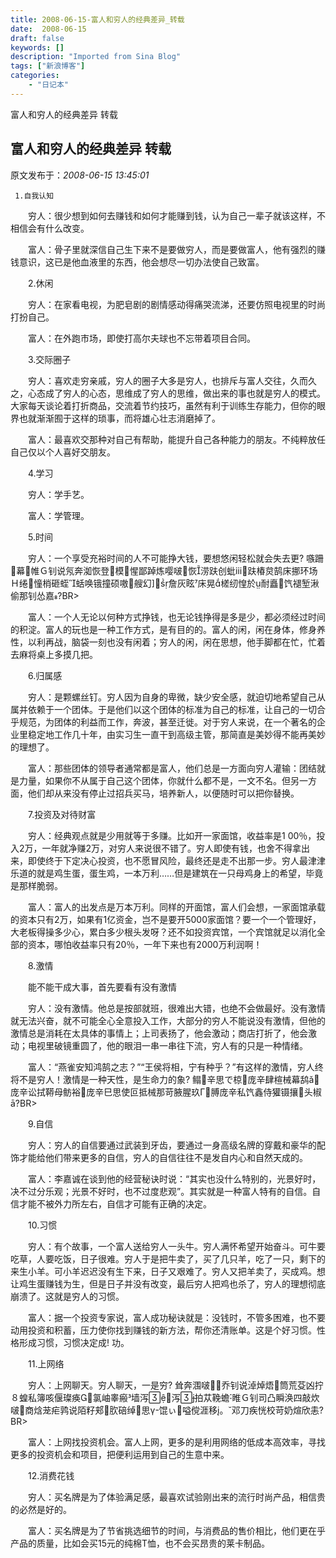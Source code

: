 ```yaml
---
title: 2008-06-15-富人和穷人的经典差异_转载
date:  2008-06-15
draft: false
keywords: []
description: "Imported from Sina Blog"
tags: ["新浪博客"]
categories: 
    - "日记本"
---
```

富人和穷人的经典差异 转载
## 富人和穷人的经典差异 转载

 原文发布于：*2008-06-15 13:45:01*

     1.自我认知

　　穷人：很少想到如何去赚钱和如何才能赚到钱，认为自己一辈子就该这样，不相信会有什么改变。

　　富人：骨子里就深信自己生下来不是要做穷人，而是要做富人，他有强烈的赚钱意识，这已是他血液里的东西，他会想尽一切办法使自己致富。

　　2.休闲

　　穷人：在家看电视，为肥皂剧的剧情感动得痛哭流涕，还要仿照电视里的时尚打扮自己。

　　富人：在外跑市场，即使打高尔夫球也不忘带着项目合同。

　　3.交际圈子

　　穷人：喜欢走穷亲戚，穷人的圈子大多是穷人，也排斥与富人交往，久而久之，心态成了穷人的心态，思维成了穷人的思维，做出来的事也就是穷人的模式。大家每天谈论着打折商品，交流着节约技巧，虽然有利于训练生存能力，但你的眼界也就渐渐囿于这样的琐事，而将雄心壮志消磨掉了。

　　富人：最喜欢交那种对自己有帮助，能提升自己各种能力的朋友。不纯粹放任自己仅以个人喜好交朋友。

　　4.学习

　　穷人：学手艺。

　　富人：学管理。

　　5.时间

　　穷人：一个享受充裕时间的人不可能挣大钱，要想悠闲轻松就会失去更?
嗾跚&#57740;幕&#58122;帷Ｇ钊说氖奔洳恢登&#57740;模&#57582;惺鄙踔炼嘤啵&#57549;恢&#57364;涝趺创蚍&#8562;&#57583;趺椿炱鹄床挪环场Ｈ绻&#58225;憧梢砸蛭&#57377;蛞唤锇撞硕嗷&#59337;艘幻&#57476;&#57741;&#57945;&#57943;詹灰眩&#57571;床晃&#57391;槎纫惶於&#57955;耐矗&#57584;饩褪堑湫偷那钊怂嘉&#57532;?BR>

　　富人：一个人无论以何种方式挣钱，也无论钱挣得是多是少，都必须经过时间的积淀。富人的玩也是一种工作方式，是有目的的。富人的闲，闲在身体，修身养性，以利再战，脑袋一刻也没有闲着；穷人的闲，闲在思想，他手脚都在忙，忙着去麻将桌上多摸几把。

　　6.归属感

　　穷人：是颗螺丝钉。穷人因为自身的卑微，缺少安全感，就迫切地希望自己从属并依赖于一个团体。于是他们以这个团体的标准为自己的标准，让自己的一切合乎规范，为团体的利益而工作，奔波，甚至迁徙。对于穷人来说，在一个著名的企业里稳定地工作几十年，由实习生一直干到高级主管，那简直是美妙得不能再美妙的理想了。

　　富人：那些团体的领导者通常都是富人，他们总是一方面向穷人灌输：团结就是力量，如果你不从属于自己这个团体，你就什么都不是，一文不名。但另一方面，他们却从来没有停止过招兵买马，培养新人，以便随时可以把你替换。

　　7.投资及对待财富

　　穷人：经典观点就是少用就等于多赚。比如开一家面馆，收益率是1
00％，投入2万，一年就净赚2万，对穷人来说很不错了。穷人即使有钱，也舍不得拿出来，即使终于下定决心投资，也不愿冒风险，最终还是走不出那一步。穷人最津津乐道的就是鸡生蛋，蛋生鸡，一本万利……但是建筑在一只母鸡身上的希望，毕竟是那样脆弱。

　　富人：富人的出发点是万本万利。同样的开面馆，富人们会想，一家面馆承载的资本只有2万，如果有1亿资金，岂不是要开5000家面馆？要一个一个管理好，大老板得操多少心，累白多少根头发呀？还不如投资宾馆，一个宾馆就足以消化全部的资本，哪怕收益率只有20％，一年下来也有2000万利润啊！

　　8.激情

　　能不能干成大事，首先要看有没有激情

　　穷人：没有激情。他总是按部就班，很难出大错，也绝不会做最好。没有激情就无法兴奋，就不可能全心全意投入工作，大部分的穷人不能说没有激情，但他的激情总是消耗在太具体的事情上；上司表扬了，他会激动；商店打折了，他会激动；电视里破镜重圆了，他的眼泪一串一串往下流，穷人有的只是一种情绪。

　　富人：“燕雀安知鸿鹄之志？”“王侯将相，宁有种乎？”有这样的激情，穷人终将不是穷人！激情是一种天性，是生命力的象?
鳎&#57582;辛思で椋&#57549;庞辛肆楦械幕鸹&#462;&#57549;庞辛讼拭鞯母鲂裕&#57549;庞辛巳思使叵抵械那苛腋腥玖Γ&#57581;膊庞辛私饩鑫侍獾镊攘&#59270;头椒&#257;?BR>

　　9.自信

　　穷人：穷人的自信要通过武装到牙齿，要通过一身高级名牌的穿戴和豪华的配饰才能给他们带来更多的自信，穷人的自信往往不是发自内心和自然天成的。

　　富人：李嘉诚在谈到他的经营秘诀时说：“其实也没什么特别的，光景好时，决不过分乐观；光景不好时，也不过度悲观”。其实就是一种富人特有的自信。自信才能不被外力所左右，自信才可能有正确的决定。

　　10.习惯

　　穷人：有个故事，一个富人送给穷人一头牛。穷人满怀希望开始奋斗。可牛要吃草，人要吃饭，日子很难。穷人于是把牛卖了，买了几只羊，吃了一只，剩下的来生小羊。可小羊迟迟没有生下来，日子又艰难了。穷人又把羊卖了，买成鸡。想让鸡生蛋赚钱为生，但是日子并没有改变，最后穷人把鸡也杀了，穷人的理想彻底崩溃了。这就是穷人的习惯。

　　富人：据一个投资专家说，富人成功秘诀就是：没钱时，不管多困难，也不要动用投资和积蓄，压力使你找到赚钱的新方法，帮你还清账单。这是个好习惯。性格形成习惯，习惯决定成!
功。

　　11.上网络

　　穷人：上网聊天。穷人聊天，一是穷?
耸奔涠啵&#57553;&#58513;乔钊说淖焯焐&#58125;筒荒芟凶拧８蝗私簿咳偃璨痪&#57346;&#57577;氯岫睾瘢&#57567;墙泻&#57674;&#57910;&#57582;泻&#57674;&#57925;拍苁鞔蟾&#58042;睢Ｇ钊司凸瞬涣四敲炊啵&#57550;商焓茏疟鹑说陌籽郏&#57558;肷碚绰&#58128;思γ&#57480;馄ぃ&#57553;嗌傥涯移&#57923;。&#57574;邓刀疾恍校苛奶煊欣恚?BR>

　　富人：上网找投资机会。富人上网，更多的是利用网络的低成本高效率，寻找更多的投资机会和项目，把便利运用到自己的生意中来。

　　12.消费花钱

　　穷人：买名牌是为了体验满足感，最喜欢试验刚出来的流行时尚产品，相信贵的必然是好的。

　　富人：买名牌是为了节省挑选细节的时间，与消费品的售价相比，他们更在乎产品的质量，比如会买15元的纯棉T恤，也不会买昂贵的莱卡制品。


